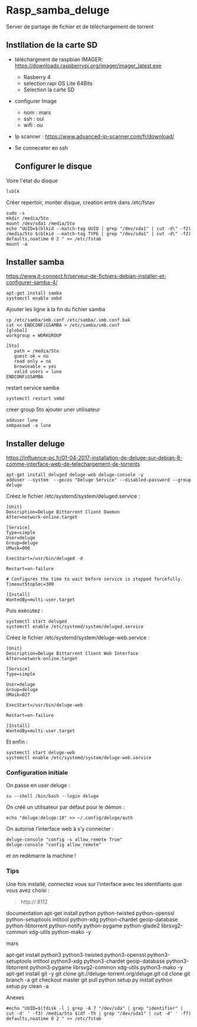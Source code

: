 # Rasp_samba_deluge
Server de partage de fichier et de téléchargement de torrent

## Instllation de la carte SD
- téléchargment de raspbian IMAGER: https://downloads.raspberrypi.org/imager/imager_latest.exe
  * Rasberry 4
  * selection rapi OS Lite 64Bits
  * Selection la carte SD
- configurer Image
  * nom : mars
  * ssh : oui
  * wifi : ou
- Ip scanner : https://www.advanced-ip-scanner.com/fr/download/
- Se conneceter en ssh

  ## Configurer le disque
Voire l'état du disque
```
lsblk
```
Créer repertoir, monter disque, creation entré dans /etc/fstav
```
sudo -s
mkdir /media/5to
mount /dev/sda1 /media/5to
echo "UUID=$(blkid --match-tag UUID | grep "/dev/sda1" | cut -d\" -f2) /media/5to $(blkid --match-tag TYPE | grep "/dev/sda1" | cut -d\" -f2) defaults,noatime 0 2 " >> /etc/fstab
mount -a 
```
## Installer samba
https://www.it-connect.fr/serveur-de-fichiers-debian-installer-et-configurer-samba-4/
```
apt-get install samba
systemctl enable smbd
```
Ajouter les ligne à la fin du fichier samba
```
cp /etc/samba/smb.conf /etc/samba/.smb.conf.bak
cat << ENDCONFiGSAMBA > /etc/samba/smb.conf
[global]
workgroup = WORKGROUP

[5to]
   path = /media/5to
   guest ok = no
   read only = no
   browseable = yes
   valid users = lune
ENDCONFiGSAMBA

```
restart service samba
```
systemctl restart smbd
```
creer group 5to ajouter uner utilisateur
```
adduser lune
smbpasswd -a lune
```
## Installer deluge
https://influence-pc.fr/01-04-2017-installation-de-deluge-sur-debian-8-comme-interface-web-de-telechargement-de-torrents
```
apt-get install deluged deluge-web deluge-console -y
adduser --system  --gecos "Deluge Service" --disabled-password --group deluge
```

Créez le fichier /etc/systemd/system/deluged.service :
```
[Unit]
Description=Deluge Bittorrent Client Daemon
After=network-online.target

[Service]
Type=simple
User=deluge
Group=deluge
UMask=000

ExecStart=/usr/bin/deluged -d

Restart=on-failure

# Configures the time to wait before service is stopped forcefully.
TimeoutStopSec=300

[Install]
WantedBy=multi-user.target
```
Puis exécutez :
```
systemctl start deluged
systemctl enable /etc/systemd/system/deluged.service
```

Créez le fichier /etc/systemd/system/deluge-web.service :
```
[Unit]
Description=Deluge Bittorrent Client Web Interface
After=network-online.target

[Service]
Type=simple

User=deluge
Group=deluge
UMask=027

ExecStart=/usr/bin/deluge-web

Restart=on-failure

[Install]
WantedBy=multi-user.target
```
Et enfin :
```
systemctl start deluge-web
systemctl enable /etc/systemd/system/deluge-web.service
```

### Configuration initiale

On passe en user deluge :
```
su --shell /bin/bash --login deluge
```
On créé un utilisateur par défaut pour le démon :
```
echo "deluge:deluge:10" >> ~/.config/deluge/auth
```
On autorise l’interface web à s’y connecter :
```
deluge-console "config -s allow_remote True"
deluge-console "config allow_remote"
```
et on redémarre la machine !

### Tips
Une fois installé, connectez vous sur l’interface avec les identifiants que vous avez choisi :

> http://<serveur>:8112




documentation
 apt-get install python python-twisted python-openssl python-setuptools intltool python-xdg python-chardet geoip-database python-libtorrent python-notify python-pygame python-glade2 librsvg2-common xdg-utils python-mako -y
 

mars

apt-get install python3 python3-twisted python3-openssl python3-setuptools intltool python3-xdg python3-chardet geoip-database python3-libtorrent python3-pygame librsvg2-common xdg-utils python3-mako -y
apt-get install git -y
git clone git://deluge-torrent.org/deluge.git
cd clone
git branch -a 
git checkout master
git pull
python setup.py install
python setup.py clean -a


Anexes
```
#echo "UUID=$(fdisk -l | grep -A 7 "/dev/sda" | grep "identifier" | cut -d' ' -f3) /media/5to $(df -Th | grep "/dev/sda1" | cut -d' ' -f7) defaults,noatime 0 2 " >> /etc/fstab
```
